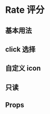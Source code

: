 # Rate 评分

## 基本用法

<ivy-rate v-model="value"></ivy-rate>

## click 选择

<ivy-rate v-model="value1" trigger="click"></ivy-rate>

## 自定义 icon

<ivy-rate v-model="value1" trigger="click" icon="ios-heart-empty" active-icon="ios-heart"> </ivy-rate>

## 只读

<ivy-rate v-model="value2" disabled></ivy-rate>

## Props

<script>
export default {
    data() {
        return {
            value: 1,
            value1: 2,
            value2: 2,
            propCol: columns,
            tableData: [
                {
                    parameter: 'value',
                    explain: '绑定值',
                    type: 'Number',
                    optionalValue: '—',
                    defaultValue: '0',
                },
                {
                    parameter: 'disabled',
                    explain: '是否为只读',
                    type: 'Boolean',
                    optionalValue: '—',
                    defaultValue: 'false',
                },
                {
                    parameter: 'allow-half',
                    explain: '是否允许半选',
                    type: 'Boolean',
                    optionalValue: '—',
                    defaultValue: 'false',
                },
                {
                    parameter: 'tigger',
                    explain: '选择方式',
                    type: 'String',
                    optionalValue: 'click,hover',
                    defaultValue: 'hover',
                },
            ],
        };
    },
};
</script>
